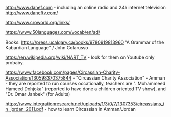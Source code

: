 
http://www.danef.com - including an online radio and 24h internet television 
http://www.daneftv.com/


http://www.croworld.org/links/


https://www.50languages.com/vocab/en/ad/

Books:
https://press.ucalgary.ca/books/9780919813960
"A Grammar of the Kabardian Language" / John Colarusso

https://en.wikipedia.org/wiki/NART_TV - look for them on Youtube only probaby. 

https://www.facebook.com/pages/Circassian-Charity-Association/130598370375844 - 
"Circassian Charity Association" - Amman - they are reported to run courses occationally, teachers are ". Mohammeed Hameed Dohjoka" (reported to have done a children oriented TV show), and "Dr. Omar Janbek" (for Adults)


https://www.integrationresearch.net/uploads/1/3/0/7/1307353/circassians_in_jordan_2011.pdf - how to learn Circassian in Amman/Jordan 



